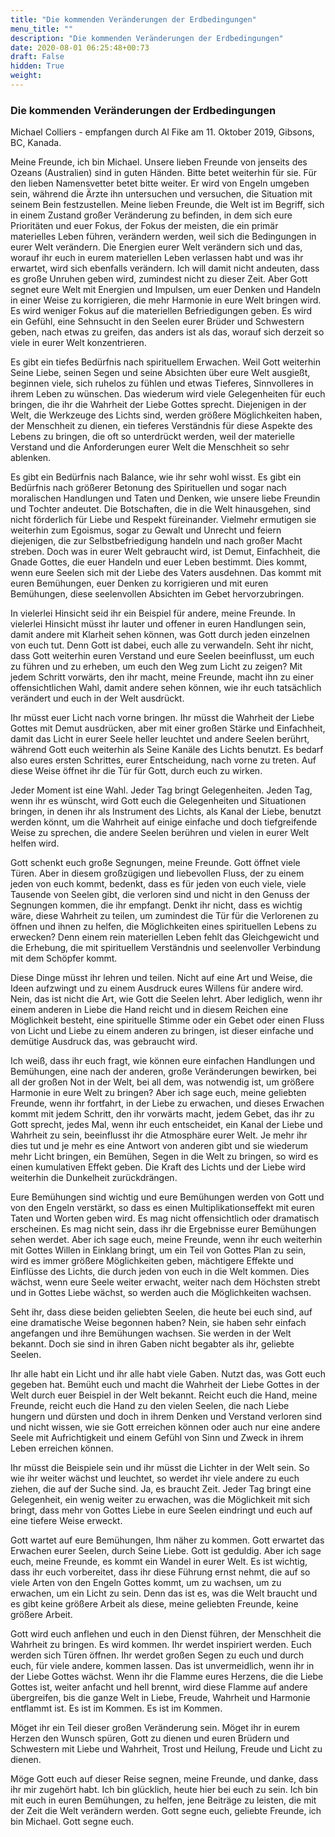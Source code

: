 ```yaml
---
title: "Die kommenden Veränderungen der Erdbedingungen"
menu_title: ""
description: "Die kommenden Veränderungen der Erdbedingungen"
date: 2020-08-01 06:25:48+00:73
draft: False
hidden: True
weight:
---
```

### Die kommenden Veränderungen der Erdbedingungen

Michael Colliers - empfangen durch Al Fike am 11. Oktober 2019, Gibsons, BC, Kanada.

Meine Freunde, ich bin Michael. Unsere lieben Freunde von jenseits des Ozeans (Australien) sind in guten Händen. Bitte betet weiterhin für sie. Für den lieben Namensvetter betet bitte weiter. Er wird von Engeln umgeben sein, während die Ärzte ihn untersuchen und versuchen, die Situation mit seinem Bein festzustellen. Meine lieben Freunde, die Welt ist im Begriff, sich in einem Zustand großer Veränderung zu befinden, in dem sich eure Prioritäten und euer Fokus, der Fokus der meisten, die ein primär materielles Leben führen, verändern werden, weil sich die Bedingungen in eurer Welt verändern. Die Energien eurer Welt verändern sich und das, worauf ihr euch in eurem materiellen Leben verlassen habt und was ihr erwartet, wird sich ebenfalls verändern. Ich will damit nicht andeuten, dass es große Unruhen geben wird, zumindest nicht zu dieser Zeit. Aber Gott segnet eure Welt mit Energien und Impulsen, um euer Denken und Handeln in einer Weise zu korrigieren, die mehr Harmonie in eure Welt bringen wird. Es wird weniger Fokus auf die materiellen Befriedigungen geben. Es wird ein Gefühl, eine Sehnsucht in den Seelen eurer Brüder und Schwestern geben, nach etwas zu greifen, das anders ist als das, worauf sich derzeit so viele in eurer Welt konzentrieren.

Es gibt ein tiefes Bedürfnis nach spirituellem Erwachen. Weil Gott weiterhin Seine Liebe, seinen Segen und seine Absichten über eure Welt ausgießt, beginnen viele, sich ruhelos zu fühlen und etwas Tieferes, Sinnvolleres in ihrem Leben zu wünschen. Das wiederum wird viele Gelegenheiten für euch bringen, die ihr die Wahrheit der Liebe Gottes sprecht. Diejenigen in der Welt, die Werkzeuge des Lichts sind, werden größere Möglichkeiten haben, der Menschheit zu dienen, ein tieferes Verständnis für diese Aspekte des Lebens zu bringen, die oft so unterdrückt werden, weil der materielle Verstand und die Anforderungen eurer Welt die Menschheit so sehr ablenken.

Es gibt ein Bedürfnis nach Balance, wie ihr sehr wohl wisst. Es gibt ein Bedürfnis nach größerer Betonung des Spirituellen und sogar nach moralischen Handlungen und Taten und Denken, wie unsere liebe Freundin und Tochter andeutet. Die Botschaften, die in die Welt hinausgehen, sind nicht förderlich für Liebe und Respekt füreinander. Vielmehr ermutigen sie weiterhin zum Egoismus, sogar zu Gewalt und Unrecht und feiern diejenigen, die zur Selbstbefriedigung handeln und nach großer Macht streben. Doch was in eurer Welt gebraucht wird, ist Demut, Einfachheit, die Gnade Gottes, die euer Handeln und euer Leben bestimmt. Dies kommt, wenn eure Seelen sich mit der Liebe des Vaters ausdehnen. Das kommt mit euren Bemühungen, euer Denken zu korrigieren und mit euren Bemühungen, diese seelenvollen Absichten im Gebet hervorzubringen.

In vielerlei Hinsicht seid ihr ein Beispiel für andere, meine Freunde. In vielerlei Hinsicht müsst ihr lauter und offener in euren Handlungen sein, damit andere mit Klarheit sehen können, was Gott durch jeden einzelnen von euch tut. Denn Gott ist dabei, euch alle zu verwandeln. Seht ihr nicht, dass Gott weiterhin euren Verstand und eure Seelen beeinflusst, um euch zu führen und zu erheben, um euch den Weg zum Licht zu zeigen? Mit jedem Schritt vorwärts, den ihr macht, meine Freunde, macht ihn zu einer offensichtlichen Wahl, damit andere sehen können, wie ihr euch tatsächlich verändert und euch in der Welt ausdrückt.

Ihr müsst euer Licht nach vorne bringen. Ihr müsst die Wahrheit der Liebe Gottes mit Demut ausdrücken, aber mit einer großen Stärke und Einfachheit, damit das Licht in eurer Seele heller leuchtet und andere Seelen berührt, während Gott euch weiterhin als Seine Kanäle des Lichts benutzt. Es bedarf also eures ersten Schrittes, eurer Entscheidung, nach vorne zu treten. Auf diese Weise öffnet ihr die Tür für Gott, durch euch zu wirken.

Jeder Moment ist eine Wahl. Jeder Tag bringt Gelegenheiten. Jeden Tag, wenn ihr es wünscht, wird Gott euch die Gelegenheiten und Situationen bringen, in denen ihr als Instrument des Lichts, als Kanal der Liebe, benutzt werden könnt, um die Wahrheit auf einige einfache und doch tiefgreifende Weise zu sprechen, die andere Seelen berühren und vielen in eurer Welt helfen wird.

Gott schenkt euch große Segnungen, meine Freunde. Gott öffnet viele Türen. Aber in diesem großzügigen und liebevollen Fluss, der zu einem jeden von euch kommt, bedenkt, dass es für jeden von euch viele, viele Tausende von Seelen gibt, die verloren sind und nicht in den Genuss der Segnungen kommen, die ihr empfangt. Denkt ihr nicht, dass es wichtig wäre, diese Wahrheit zu teilen, um zumindest die Tür für die Verlorenen zu öffnen und ihnen zu helfen, die Möglichkeiten eines spirituellen Lebens zu erwecken? Denn einem rein materiellen Leben fehlt das Gleichgewicht und die Erhebung, die mit spirituellem Verständnis und seelenvoller Verbindung mit dem Schöpfer kommt.

Diese Dinge müsst ihr lehren und teilen. Nicht auf eine Art und Weise, die Ideen aufzwingt und zu einem Ausdruck eures Willens für andere wird. Nein, das ist nicht die Art, wie Gott die Seelen lehrt. Aber lediglich, wenn ihr einem anderen in Liebe die Hand reicht und in diesem Reichen eine Möglichkeit besteht, eine spirituelle Stimme oder ein Gebet oder einen Fluss von Licht und Liebe zu einem anderen zu bringen, ist dieser einfache und demütige Ausdruck das, was gebraucht wird.

Ich weiß, dass ihr euch fragt, wie können eure einfachen Handlungen und Bemühungen, eine nach der anderen, große Veränderungen bewirken, bei all der großen Not in der Welt, bei all dem, was notwendig ist, um größere Harmonie in eure Welt zu bringen? Aber ich sage euch, meine geliebten Freunde, wenn ihr fortfahrt, in der Liebe zu erwachen, und dieses Erwachen kommt mit jedem Schritt, den ihr vorwärts macht, jedem Gebet, das ihr zu Gott sprecht, jedes Mal, wenn ihr euch entscheidet, ein Kanal der Liebe und Wahrheit zu sein, beeinflusst ihr die Atmosphäre eurer Welt. Je mehr ihr dies tut und je mehr es eine Antwort von anderen gibt und sie wiederum mehr Licht bringen, ein Bemühen, Segen in die Welt zu bringen, so wird es einen kumulativen Effekt geben. Die Kraft des Lichts und der Liebe wird weiterhin die Dunkelheit zurückdrängen.

Eure Bemühungen sind wichtig und eure Bemühungen werden von Gott und von den Engeln verstärkt, so dass es einen Multiplikationseffekt mit euren Taten und Worten geben wird. Es mag nicht offensichtlich oder dramatisch erscheinen. Es mag nicht sein, dass ihr die Ergebnisse eurer Bemühungen sehen werdet. Aber ich sage euch, meine Freunde, wenn ihr euch weiterhin mit Gottes Willen in Einklang bringt, um ein Teil von Gottes Plan zu sein, wird es immer größere Möglichkeiten geben, mächtigere Effekte und Einflüsse des Lichts, die durch jeden von euch in die Welt kommen. Dies wächst, wenn eure Seele weiter erwacht, weiter nach dem Höchsten strebt und in Gottes Liebe wächst, so werden auch die Möglichkeiten wachsen.

Seht ihr, dass diese beiden geliebten Seelen, die heute bei euch sind, auf eine dramatische Weise begonnen haben? Nein, sie haben sehr einfach angefangen und ihre Bemühungen wachsen. Sie werden in der Welt bekannt. Doch sie sind in ihren Gaben nicht begabter als ihr, geliebte Seelen.

Ihr alle habt ein Licht und ihr alle habt viele Gaben. Nutzt das, was Gott euch gegeben hat. Bemüht euch und macht die Wahrheit der Liebe Gottes in der Welt durch euer Beispiel in der Welt bekannt. Reicht euch die Hand, meine Freunde, reicht euch die Hand zu den vielen Seelen, die nach Liebe hungern und dürsten und doch in ihrem Denken und Verstand verloren sind und nicht wissen, wie sie Gott erreichen können oder auch nur eine andere Seele mit Aufrichtigkeit und einem Gefühl von Sinn und Zweck in ihrem Leben erreichen können.

Ihr müsst die Beispiele sein und ihr müsst die Lichter in der Welt sein. So wie ihr weiter wächst und leuchtet, so werdet ihr viele andere zu euch ziehen, die auf der Suche sind. Ja, es braucht Zeit. Jeder Tag bringt eine Gelegenheit, ein wenig weiter zu erwachen, was die Möglichkeit mit sich bringt, dass mehr von Gottes Liebe in eure Seelen eindringt und euch auf eine tiefere Weise erweckt.

Gott wartet auf eure Bemühungen, Ihm näher zu kommen. Gott erwartet das Erwachen eurer Seelen, durch Seine Liebe. Gott ist geduldig. Aber ich sage euch, meine Freunde, es kommt ein Wandel in eurer Welt. Es ist wichtig, dass ihr euch vorbereitet, dass ihr diese Führung ernst nehmt, die auf so viele Arten von den Engeln Gottes kommt, um zu wachsen, um zu erwachen, um ein Licht zu sein. Denn das ist es, was die Welt braucht und es gibt keine größere Arbeit als diese, meine geliebten Freunde, keine größere Arbeit.

Gott wird euch anflehen und euch in den Dienst führen, der Menschheit die Wahrheit zu bringen. Es wird kommen. Ihr werdet inspiriert werden. Euch werden sich Türen öffnen. Ihr werdet großen Segen zu euch und durch euch, für viele andere, kommen lassen. Das ist unvermeidlich, wenn ihr in der Liebe Gottes wächst. Wenn ihr die Flamme eures Herzens, die die Liebe Gottes ist, weiter anfacht und hell brennt, wird diese Flamme auf andere übergreifen, bis die ganze Welt in Liebe, Freude, Wahrheit und Harmonie entflammt ist. Es ist im Kommen. Es ist im Kommen.

Möget ihr ein Teil dieser großen Veränderung sein. Möget ihr in eurem Herzen den Wunsch spüren, Gott zu dienen und euren Brüdern und Schwestern mit Liebe und Wahrheit, Trost und Heilung, Freude und Licht zu dienen.

Möge Gott euch auf dieser Reise segnen, meine Freunde, und danke, dass ihr mir zugehört habt. Ich bin glücklich, heute hier bei euch zu sein. Ich bin mit euch in euren Bemühungen, zu helfen, jene Beiträge zu leisten, die mit der Zeit die Welt verändern werden. Gott segne euch, geliebte Freunde, ich bin Michael. Gott segne euch.
